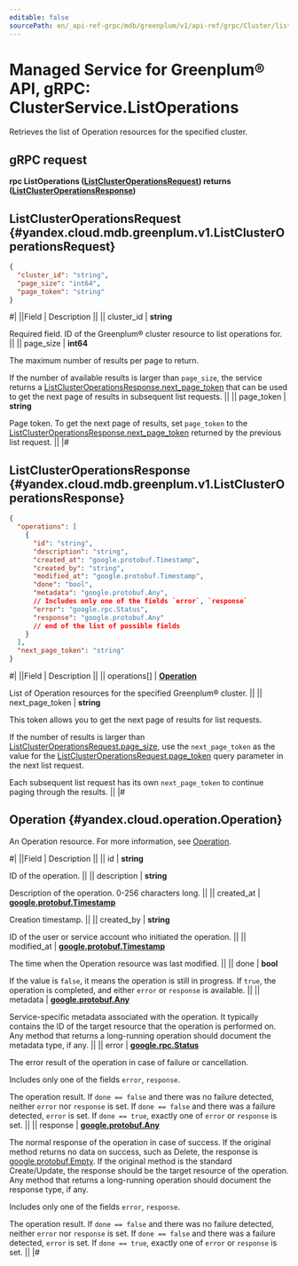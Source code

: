 ```yaml
---
editable: false
sourcePath: en/_api-ref-grpc/mdb/greenplum/v1/api-ref/grpc/Cluster/listOperations.md
---
```


# Managed Service for Greenplum® API, gRPC: ClusterService.ListOperations

Retrieves the list of Operation resources for the specified cluster.

## gRPC request

**rpc ListOperations ([ListClusterOperationsRequest](#yandex.cloud.mdb.greenplum.v1.ListClusterOperationsRequest)) returns ([ListClusterOperationsResponse](#yandex.cloud.mdb.greenplum.v1.ListClusterOperationsResponse))**

## ListClusterOperationsRequest {#yandex.cloud.mdb.greenplum.v1.ListClusterOperationsRequest}

```json
{
  "cluster_id": "string",
  "page_size": "int64",
  "page_token": "string"
}
```

#|
||Field | Description ||
|| cluster_id | **string**

Required field. ID of the Greenplum® cluster resource to list operations for. ||
|| page_size | **int64**

The maximum number of results per page to return.

If the number of available results is larger than `page_size`, the service returns a [ListClusterOperationsResponse.next_page_token](#yandex.cloud.mdb.greenplum.v1.ListClusterOperationsResponse) that can be used to get the next page of results in subsequent list requests. ||
|| page_token | **string**

Page token. To get the next page of results, set `page_token` to the [ListClusterOperationsResponse.next_page_token](#yandex.cloud.mdb.greenplum.v1.ListClusterOperationsResponse) returned by the previous list request. ||
|#

## ListClusterOperationsResponse {#yandex.cloud.mdb.greenplum.v1.ListClusterOperationsResponse}

```json
{
  "operations": [
    {
      "id": "string",
      "description": "string",
      "created_at": "google.protobuf.Timestamp",
      "created_by": "string",
      "modified_at": "google.protobuf.Timestamp",
      "done": "bool",
      "metadata": "google.protobuf.Any",
      // Includes only one of the fields `error`, `response`
      "error": "google.rpc.Status",
      "response": "google.protobuf.Any"
      // end of the list of possible fields
    }
  ],
  "next_page_token": "string"
}
```

#|
||Field | Description ||
|| operations[] | **[Operation](#yandex.cloud.operation.Operation)**

List of Operation resources for the specified Greenplum® cluster. ||
|| next_page_token | **string**

This token allows you to get the next page of results for list requests.

If the number of results is larger than [ListClusterOperationsRequest.page_size](#yandex.cloud.mdb.greenplum.v1.ListClusterOperationsRequest), use the `next_page_token` as the value for the [ListClusterOperationsRequest.page_token](#yandex.cloud.mdb.greenplum.v1.ListClusterOperationsRequest) query parameter in the next list request.

Each subsequent list request has its own `next_page_token` to continue paging through the results. ||
|#

## Operation {#yandex.cloud.operation.Operation}

An Operation resource. For more information, see [Operation](/docs/api-design-guide/concepts/operation).

#|
||Field | Description ||
|| id | **string**

ID of the operation. ||
|| description | **string**

Description of the operation. 0-256 characters long. ||
|| created_at | **[google.protobuf.Timestamp](https://developers.google.com/protocol-buffers/docs/reference/google.protobuf#timestamp)**

Creation timestamp. ||
|| created_by | **string**

ID of the user or service account who initiated the operation. ||
|| modified_at | **[google.protobuf.Timestamp](https://developers.google.com/protocol-buffers/docs/reference/google.protobuf#timestamp)**

The time when the Operation resource was last modified. ||
|| done | **bool**

If the value is `false`, it means the operation is still in progress.
If `true`, the operation is completed, and either `error` or `response` is available. ||
|| metadata | **[google.protobuf.Any](https://developers.google.com/protocol-buffers/docs/proto3#any)**

Service-specific metadata associated with the operation.
It typically contains the ID of the target resource that the operation is performed on.
Any method that returns a long-running operation should document the metadata type, if any. ||
|| error | **[google.rpc.Status](https://cloud.google.com/tasks/docs/reference/rpc/google.rpc#status)**

The error result of the operation in case of failure or cancellation.

Includes only one of the fields `error`, `response`.

The operation result.
If `done == false` and there was no failure detected, neither `error` nor `response` is set.
If `done == false` and there was a failure detected, `error` is set.
If `done == true`, exactly one of `error` or `response` is set. ||
|| response | **[google.protobuf.Any](https://developers.google.com/protocol-buffers/docs/proto3#any)**

The normal response of the operation in case of success.
If the original method returns no data on success, such as Delete,
the response is [google.protobuf.Empty](https://developers.google.com/protocol-buffers/docs/reference/google.protobuf#google.protobuf.Empty).
If the original method is the standard Create/Update,
the response should be the target resource of the operation.
Any method that returns a long-running operation should document the response type, if any.

Includes only one of the fields `error`, `response`.

The operation result.
If `done == false` and there was no failure detected, neither `error` nor `response` is set.
If `done == false` and there was a failure detected, `error` is set.
If `done == true`, exactly one of `error` or `response` is set. ||
|#